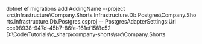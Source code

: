 dotnet ef migrations add AddingName --project src\Infrastructure\Company.Shorts.Infrastructure.Db.Postgres\Company.Shorts.Infrastructure.Db.Postgres.csproj -- PostgresAdapterSettings:Url cce98938-947d-45b7-86fe-161ef15f8c52 D:\Code\Tutorials\c_sharp\company-shorts\src\Company.Shorts